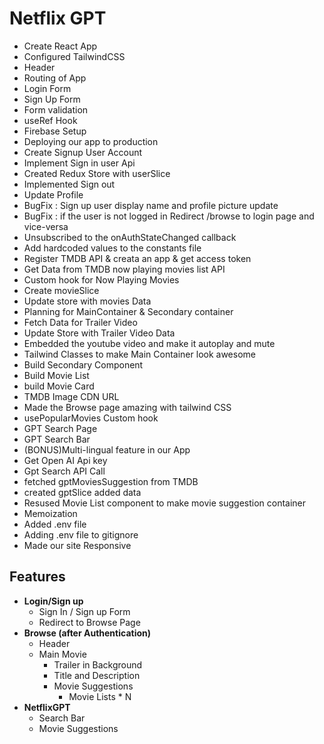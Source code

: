# Netflix GPT

- Create React App
- Configured TailwindCSS
- Header
- Routing of App
- Login Form
- Sign Up Form
- Form validation
- useRef Hook
- Firebase Setup
- Deploying our app to production
- Create Signup User Account
- Implement Sign in user Api
- Created Redux Store with userSlice
- Implemented Sign out
- Update Profile
- BugFix : Sign up user display name and profile picture update
- BugFix : if the user is not logged in Redirect /browse to login page and vice-versa
- Unsubscribed to the onAuthStateChanged callback
- Add hardcoded values to the constants file
- Register TMDB API & creata an app & get access token
- Get Data from TMDB now playing movies list API
- Custom hook for Now Playing Movies
- Create movieSlice
- Update store with movies Data
- Planning for MainContainer & Secondary container
- Fetch Data for Trailer Video
- Update Store with Trailer Video Data
- Embedded the youtube video and make it autoplay and mute
- Tailwind Classes to make Main Container look awesome
- Build Secondary Component
- Build Movie List
- build Movie Card
- TMDB Image CDN URL
- Made the Browse page amazing with tailwind CSS
- usePopularMovies Custom hook
- GPT Search Page
- GPT Search Bar
- (BONUS)Multi-lingual feature in our App
- Get Open AI Api key
- Gpt Search API Call
- fetched gptMoviesSuggestion from TMDB
- created gptSlice added data
- Resused Movie List component to make movie suggestion container
- Memoization
- Added .env file
- Adding .env file to gitignore
- Made our site Responsive

## Features

- **Login/Sign up**
  - Sign In / Sign up Form
  - Redirect to Browse Page
- **Browse (after Authentication)**
  - Header
  - Main Movie
    - Trailer in Background
    - Title and Description
    - Movie Suggestions
      - Movie Lists \* N
- **NetflixGPT**
  - Search Bar
  - Movie Suggestions
